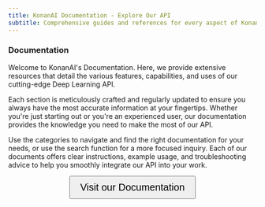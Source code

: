 ```yaml
---
title: KonanAI Documentation - Explore Our API
subtitle: Comprehensive guides and references for every aspect of KonanAI's Deep Learning API
---
```


### Documentation

Welcome to KonanAI's Documentation. Here, we provide extensive resources that detail the various features, capabilities, and uses of our cutting-edge Deep Learning API.

Each section is meticulously crafted and regularly updated to ensure you always have the most accurate information at your fingertips. Whether you're just starting out or you're an experienced user, our documentation provides the knowledge you need to make the most of our API.

Use the categories to navigate and find the right documentation for your needs, or use the search function for a more focused inquiry. Each of our documents offers clear instructions, example usage, and troubleshooting advice to help you smoothly integrate our API into your work.

<center>
    <a href="https://konanai.readthedocs.io" target="_blank">
        <button style="font-size: 20px; padding: 10px 20px;">Visit our Documentation</button>
    </a>
</center>
